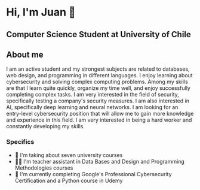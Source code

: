 <h1> Hi, I'm Juan 👋 </h1>
<h2> Computer Science Student at University of Chile </h2>

<h2> About me </h2>

I am an active student and my strongest subjects are related to databases, web design, and programming in different languages. I enjoy learning about cybersecurity and solving complex computing problems. Among my skills are that I learn quite quickly, organize my time well, and enjoy successfully completing complex tasks. I am very interested in the field of security, specifically testing a company's security measures. I am also interested in AI, specifically deep learning and neural networks. I am looking for an entry-level cybersecurity position that will allow me to gain more knowledge and experience in this field. I am very interested in being a hard worker and constantly developing my skills.

<h3> Specifics </h3>

- 🏫 I'm taking about seven university courses
- 👨‍🏫 I'm teacher assistant in Data Bases and Design and Programming Methodologies courses
- 📝 I'm currently completing Google's Professional Cybersecurity Certification and a Python course in Udemy

<!--
**jbalboa-es/jbalboa-es** is a ✨ _special_ ✨ repository because its `README.md` (this file) appears on your GitHub profile.

Here are some ideas to get you started:

- 🔭 I’m currently working on ...
- 🌱 I’m currently learning ...
- 👯 I’m looking to collaborate on ...
- 🤔 I’m looking for help with ...
- 💬 Ask me about ...
- 📫 How to reach me: ...
- 😄 Pronouns: ...
- ⚡ Fun fact: ...
-->
